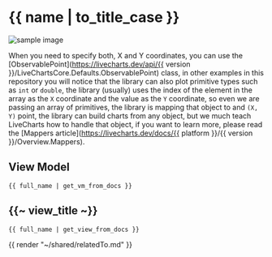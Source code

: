 # {{ name | to_title_case }}

<div class="text-center sample-img">
    <img src="{{ assets_url }}/docs/{{ unique_name }}/result.png" alt="sample image" />
</div>

When you need to specify both, X and Y coordinates, you can use the 
[ObservablePoint](https://livecharts.dev/api/{{ version }}/LiveChartsCore.Defaults.ObservablePoint) class, 
in other examples in this repository you will notice that the library can also plot primitive types such as
`int` or `double`, the library (usually) uses the index of the element in the array as the `X` coordinate
and the value as the `Y` coordinate, so even we are passing an array of primitives, the library is mapping 
that object to and `(X, Y)` point, the library can build charts from any object, but we much teach LiveCharts
how to handle that object, if you want to learn more, please read the 
[Mappers article](https://livecharts.dev/docs/{{ platform }}/{{ version }}/Overview.Mappers).

## View Model

```
{{ full_name | get_vm_from_docs }}
```

## {{~ view_title ~}}

```
{{ full_name | get_view_from_docs }}
```

{{ render "~/shared/relatedTo.md" }}
